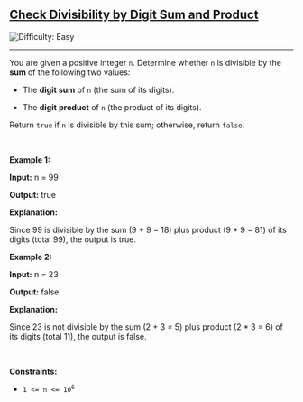 <h2><a href="https://leetcode.com/problems/check-divisibility-by-digit-sum-and-product">Check Divisibility by Digit Sum and Product</a></h2> <img src='https://img.shields.io/badge/Difficulty-Easy-brightgreen' alt='Difficulty: Easy' /><hr><p>You are given a positive integer <code>n</code>. Determine whether <code>n</code> is divisible by the <strong>sum </strong>of the following two values:</p>

<ul>
	<li>
	<p>The <strong>digit sum</strong> of <code>n</code> (the sum of its digits).</p>
	</li>
	<li>
	<p>The <strong>digit</strong> <strong>product</strong> of <code>n</code> (the product of its digits).</p>
	</li>
</ul>

<p>Return <code>true</code> if <code>n</code> is divisible by this sum; otherwise, return <code>false</code>.</p>

<p>&nbsp;</p>
<p><strong class="example">Example 1:</strong></p>

<div class="example-block">
<p><strong>Input:</strong> <span class="example-io">n = 99</span></p>

<p><strong>Output:</strong> <span class="example-io">true</span></p>

<p><strong>Explanation:</strong></p>

<p>Since 99 is divisible by the sum (9 + 9 = 18) plus product (9 * 9 = 81) of its digits (total 99), the output is true.</p>
</div>

<p><strong class="example">Example 2:</strong></p>

<div class="example-block">
<p><strong>Input:</strong> <span class="example-io">n = 23</span></p>

<p><strong>Output:</strong> <span class="example-io">false</span></p>

<p><strong>Explanation:</strong></p>

<p>Since 23 is not divisible by the sum (2 + 3 = 5) plus product (2 * 3 = 6) of its digits (total 11), the output is false.</p>
</div>

<p>&nbsp;</p>
<p><strong>Constraints:</strong></p>

<ul>
	<li><code>1 &lt;= n &lt;= 10<sup>6</sup></code></li>
</ul>
